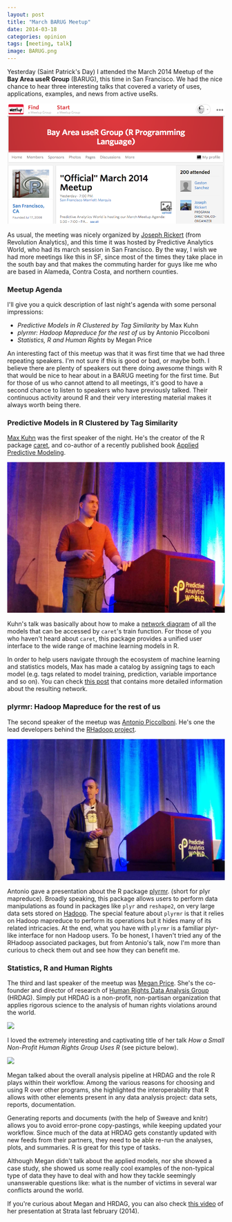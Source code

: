 ```yaml
---
layout: post
title: "March BARUG Meetup"
date: 2014-03-18
categories: opinion
tags: [meeting, talk]
image: BARUG.png
---
```


Yesterday (Saint Patrick's Day) I attended the March 2014 Meetup of the **Bay Area useR Group** (BARUG), 
this time in San Francisco. We had the nice chance to hear three interesting talks that 
covered a variety of uses, applications, examples, and news from active useRs.

<!--more-->

<img class="centered" src="/images/BARUG.png">

As usual, the meeting was nicely organized by [Joseph Rickert](http://www.linkedin.com/pub/joseph-rickert/0/a96/a45) 
(from Revolution Analytics), and this time it was hosted by Predictive Analytics World, 
who had its march session in San Francisco. By the way, I wish we had more meetings like 
this in SF, since most of the times they take place in the south bay and that makes the 
commuting harder for guys like me who are based in Alameda, Contra Costa, and northern counties.


### Meetup Agenda

I'll give you a quick description of last night's agenda with some personal impressions:

- *Predictive Models in R Clustered by Tag Similarity* by Max Kuhn
- *plyrmr: Hadoop Mapreduce for the rest of us* by Antonio Piccolboni
- *Statistics, R and Human Rights* by Megan Price

An interesting fact of this meetup was that it was first time that we had three repeating 
speakers. I'm not sure if this is good or bad, or maybe both. I believe there are plenty 
of speakers out there doing awesome things with R that would be nice to hear about in a BARUG 
meeting for the first time. But for those of us who cannot attend to all meetings, it's good 
to have a second chance to listen to speakers who have previously talked. Their continuous 
activity around R and their very interesting material makes it always worth being there.


### Predictive Models in R Clustered by Tag Similarity

[Max Kuhn](http://www.linkedin.com/pub/max-kuhn/10/a91/864) was the first speaker of the 
night. He's the creator of the R package [caret](http://caret.r-forge.r-project.org/), 
and co-author of a recently published book [Applied Predictive Modeling](http://appliedpredictivemodeling.com/).

<img class="centered" src="/images/max_kuhn.jpg">

Kuhn's talk was basically about how to make a [network diagram](http://caret.r-forge.r-project.org/similarity.html) 
of all the models that can be accessed by ```caret```'s train function. For those of you who 
haven't heard about ```caret```, this package provides a unified user interface to the wide 
range of machine learning models in R. 

In order to help users navigate through the ecosystem of machine learning and statistics 
models, Max has made a catalog by assigning tags to each model (e.g. tags related to 
model training, prediction, variable importance and so on). You can check 
[this post](http://blog.revolutionanalytics.com/2014/01/predictive-models-in-r-clustered-by-tag-similarity-1.html) 
that contains more detailed information about the resulting network.


### plyrmr: Hadoop Mapreduce for the rest of us

The second speaker of the meetup was [Antonio Piccolboni](http://piccolboni.info/). He's 
one the lead developers behind the [RHadoop project](https://github.com/RevolutionAnalytics/RHadoop/wiki).

<img class="centered" src="/images/antonio_piccolboni.jpg">

Antonio gave a presentation about the R package [plyrmr](https://github.com/RevolutionAnalytics/RHadoop/wiki/plyrmr). 
(short for plyr mapreduce). Broadly speaking, this package allows users to perform data 
manipulations as found in packages like ```plyr``` and ```reshape2```, on very large data sets stored 
on [Hadoop](http://en.wikipedia.org/wiki/Apache_Hadoop). The special feature about 
```plyrmr``` is that it relies on Hadoop mapreduce to 
perform its operations but it hides many of its related intricacies. At the end, what you 
have with ```plyrmr``` is a familiar plyr-like interface for non Hadoop users. To be 
honest, I haven't tried any of the RHadoop associated packages, but from Antonio's talk, 
now I'm more than curious to check them out and see how they can benefit me.


### Statistics, R and Human Rights

The third and last speaker of the meetup was [Megan Price](https://hrdag.org/meganprice/). 
She's the co-founder and director of research of [Human Rights Data Analysis Group](https://hrdag.org/) (HRDAG). 
Simply put HRDAG is a non-profit, non-partisan organization that applies rigorous science 
to the analysis of human rights violations around the world.

<img class="centered" src="/images/megan_price.jpg">

I loved the extremely interesting and captivating title of her talk 
*How a Small Non-Profit Human Rights Group Uses R* (see picture below). 

<img class="centered" src="/images/hrdag_slide.jpg">

Megan talked about the overall analysis pipeline at HRDAG and the role R plays within 
their workflow. Among the various reasons for choosing and using R over other programs, 
she highlighted the interoperability that R allows with other elements present in any data analysis 
project: data sets, reports, documentation. 

Generating reports and documents (with the help of Sweave and knitr) allows you to avoid 
error-prone copy-pastings, while keeping updated your workflow. Since much of the data at 
HRDAG gets constantly updated with new feeds from their partners, they need to be able 
re-run the analyses, plots, and summaries. R is great for this type of tasks.

Although Megan didn't talk about the applied models, nor she showed a case study, 
she showed us some really cool examples of the non-typical type of data they have to deal 
with and how they tackle seemingly unanswerable questions like: what is the number of 
victims in several war conflicts around the world.

If you're curious about Megan and HRDAG, you can also check 
[this video](https://www.youtube.com/watch?v=Rtcj3uPg8U0&list=PL055Epbe6d5YX_cD2IDr4dK9Da0Vh6YgI&feature=share&index=14) 
of her presentation at Strata last february (2014).